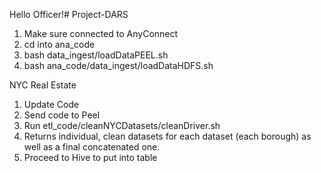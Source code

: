Hello Officer!# Project-DARS


1. Make sure connected to AnyConnect
2. cd into ana_code
3. bash data_ingest/loadDataPEEL.sh
4. bash ana_code/data_ingest/loadDataHDFS.sh

NYC Real Estate
1. Update Code
2. Send code to Peel
3. Run etl_code/cleanNYCDatasets/cleanDriver.sh
4. Returns individual, clean datasets for each dataset (each borough) as well as a final concatenated one.
5. Proceed to Hive to put into table